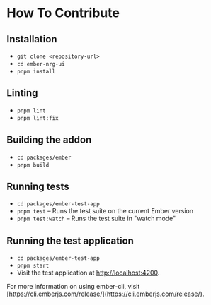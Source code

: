 # How To Contribute

## Installation

- `git clone <repository-url>`
- `cd ember-nrg-ui`
- `pnpm install`

## Linting

- `pnpm lint`
- `pnpm lint:fix`

## Building the addon

- `cd packages/ember`
- `pnpm build`

## Running tests

- `cd packages/ember-test-app`
- `pnpm test` – Runs the test suite on the current Ember version
- `pnpm test:watch` – Runs the test suite in "watch mode"

## Running the test application

- `cd packages/ember-test-app`
- `pnpm start`
- Visit the test application at [http://localhost:4200](http://localhost:4200).

For more information on using ember-cli, visit [https://cli.emberjs.com/release/](https://cli.emberjs.com/release/).
